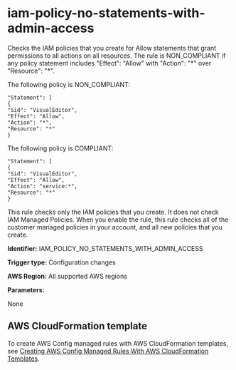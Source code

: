 # iam\-policy\-no\-statements\-with\-admin\-access<a name="iam-policy-no-statements-with-admin-access"></a>

Checks the IAM policies that you create for Allow statements that grant permissions to all actions on all resources\. The rule is NON\_COMPLIANT if any policy statement includes "Effect": "Allow" with "Action": "\*" over "Resource": "\*"\.

The following policy is NON\_COMPLIANT:

```
"Statement": [
{
"Sid": "VisualEditor",
"Effect": "Allow",
"Action": "*",
"Resource": "*"
}
```

The following policy is COMPLIANT:

```
"Statement": [
{
"Sid": "VisualEditor",
"Effect": "Allow",
"Action": "service:*",
"Resource": "*"
}
```

This rule checks only the IAM policies that you create\. It does not check IAM Managed Policies\. When you enable the rule, this rule checks all of the customer managed policies in your account, and all new policies that you create\.

**Identifier:** IAM\_POLICY\_NO\_STATEMENTS\_WITH\_ADMIN\_ACCESS

**Trigger type:** Configuration changes

**AWS Region:** All supported AWS regions

**Parameters:**

None  

## AWS CloudFormation template<a name="w29aac11c33c17b7d211c25"></a>

To create AWS Config managed rules with AWS CloudFormation templates, see [Creating AWS Config Managed Rules With AWS CloudFormation Templates](aws-config-managed-rules-cloudformation-templates.md)\.